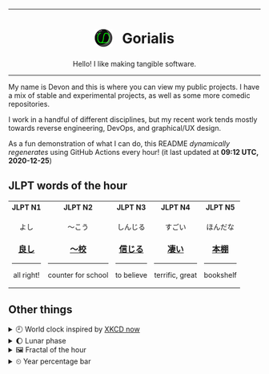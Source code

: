 ***

<h1 align="center">
<sub>
    <img src="readme/resources/avatar.png" height="36">
</sub>
&nbsp;
Gorialis
</h1>
<p align="center">
Hello! I like making tangible software.
</p>

***

My name is Devon and this is where you can view my public projects. I have a mix of stable and experimental projects, as well as some more comedic repositories.

I work in a handful of different disciplines, but my recent work tends mostly towards reverse engineering, DevOps, and graphical/UX design.

As a fun demonstration of what I can do, this README *dynamically regenerates* using GitHub Actions every hour! (it last updated at **09:12 UTC, 2020-12-25**)

<h2>JLPT words of the hour</h2>
<table>
    <tr>
        <th>JLPT N1</th>
        <th>JLPT N2</th>
        <th>JLPT N3</th>
        <th>JLPT N4</th>
        <th>JLPT N5</th>
    </tr>
    <tr>
        <td>
            <p align="center">よし</p>
            <h3 align="center"><b><a href="https://jisho.org/search/%E8%89%AF%E3%81%97">良し</a></b></h3>
            <hr>
            <p align="center">all right!</p>
        </td>
        <td>
            <p align="center">～こう</p>
            <h3 align="center"><b><a href="https://jisho.org/search/%EF%BD%9E%E6%A0%A1">～校</a></b></h3>
            <hr>
            <p align="center">counter for school</p>
        </td>
        <td>
            <p align="center">しんじる</p>
            <h3 align="center"><b><a href="https://jisho.org/search/%E4%BF%A1%E3%81%98%E3%82%8B">信じる</a></b></h3>
            <hr>
            <p align="center">to believe</p>
        </td>
        <td>
            <p align="center">すごい</p>
            <h3 align="center"><b><a href="https://jisho.org/search/%E5%87%84%E3%81%84">凄い</a></b></h3>
            <hr>
            <p align="center">terrific,<wbr> great</p>
        </td>
        <td>
            <p align="center">ほんだな</p>
            <h3 align="center"><b><a href="https://jisho.org/search/%E6%9C%AC%E6%A3%9A">本棚</a></b></h3>
            <hr>
            <p align="center">bookshelf</p>
        </td>
    </tr>
</table>

<h2>Other things</h2>
<details>
<summary>🕘  World clock inspired by <a href="https://xkcd.com/now">XKCD now</a></summary>

> <img src="generated/now.png" width="512">

</details>
<details>
<summary>🌔 Lunar phase</summary>

The moon is approximately 38.29% through its phase (Waxing Gibbous).

</details>
<details>
<summary>&#x1f5bc; Fractal of the hour</summary>

> <img src="generated/fractal.png" width="512">

</details>
<details>
<summary>&#x23f2; Year percentage bar</summary>
<pre><code>2020 [███████████████████▁] 98.19%</code></pre>
</details>

